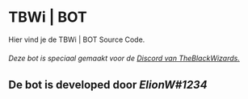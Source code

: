 # TBWi | BOT

Hier vind je de TBWi | BOT Source Code. 
###### Deze bot is speciaal gemaakt voor de [Discord van TheBlackWizards.](https://bit.ly/tbwi)

## De bot is developed door *ElionW#1234*
